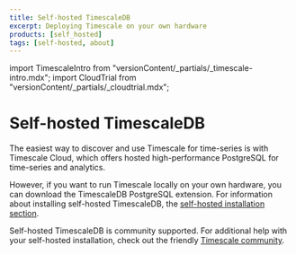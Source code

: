 ```yaml
---
title: Self-hosted TimescaleDB
excerpt: Deploying Timescale on your own hardware
products: [self_hosted]
tags: [self-hosted, about]
---
```


import TimescaleIntro from "versionContent/_partials/_timescale-intro.mdx";
import CloudTrial from "versionContent/_partials/_cloudtrial.mdx";

# Self-hosted TimescaleDB

<TimescaleIntro />

The easiest way to discover and use Timescale for time-series is with Timescale
Cloud, which offers hosted high-performance PostgreSQL for time-series and
analytics.

<CloudTrial />

However, if you want to run Timescale locally on your own hardware, you can
download the TimescaleDB PostgreSQL extension. For information about installing
self-hosted TimescaleDB, the
[self-hosted installation section][self-hosted-install].

Self-hosted TimescaleDB is community supported. For additional help with your
self-hosted installation, check out the friendly [Timescale community][community].

[self-hosted-install]: /self-hosted/:currentVersion:/install/
[community]: https://www.timescale.com/community/
